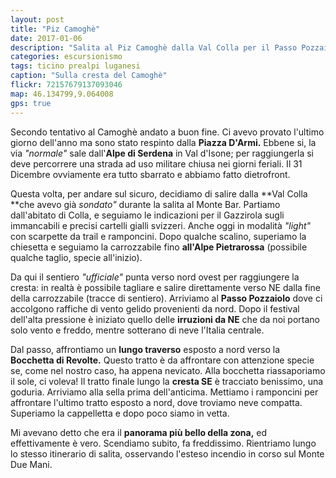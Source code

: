 ```yaml
---
layout: post
title: "Piz Camoghè"
date: 2017-01-06
description: "Salita al Piz Camoghè dalla Val Colla per il Passo Pozzaiolo e la Bocchetta di Revolte"
categories: escursionismo
tags: ticino prealpi luganesi
caption: "Sulla cresta del Camoghè"
flickr: 72157679137093046
map: 46.134799,9.064008
gps: true
---
```


Secondo tentativo al Camoghè andato a buon fine. Ci avevo provato l'ultimo giorno dell'anno ma sono stato respinto dalla **Piazza D'Armi.** Ebbene si, la via *"normale"* sale dall'**Alpe di Serdena** in Val d'Isone; per raggiungerla si deve percorrere una strada ad uso militare chiusa nei giorni feriali. Il 31 Dicembre ovviamente era tutto sbarrato e abbiamo fatto dietrofront.

Questa volta, per andare sul sicuro, decidiamo di salire dalla **Val Colla **che avevo già *sondato"* durante la salita al Monte Bar. Partiamo dall'abitato di Colla, e seguiamo le indicazioni per il Gazzirola sugli immancabili e precisi cartelli gialli svizzeri. Anche oggi in modalità *"light"* con scarpette da trail e ramponcini. Dopo qualche scalino, superiamo la chiesetta e seguiamo la carrozzabile fino **all'Alpe Pietrarossa** (possibile qualche taglio, specie all'inizio).

Da qui il sentiero *"ufficiale"* punta verso nord ovest per raggiungere la cresta: in realtà è possibile tagliare e salire direttamente verso NE dalla fine della carrozzabile (tracce di sentiero). Arriviamo al **Passo Pozzaiolo** dove ci accolgono raffiche di vento gelido provenienti da nord. Dopo il festival dell'alta pressione è iniziato quello delle **irruzioni da NE** che da noi portano solo vento e freddo, mentre sotterano di neve l'Italia centrale.

Dal passo, affrontiamo un **lungo traverso** esposto a nord verso la **Bocchetta di Revolte.** Questo tratto è da affrontare con attenzione specie se, come nel nostro caso, ha appena nevicato. Alla bocchetta riassaporiamo il sole, ci voleva! Il tratto finale lungo la **cresta SE** è tracciato benissimo, una goduria. Arriviamo alla sella prima dell'anticima. Mettiamo i ramponcini per affrontare l'ultimo tratto esposto a nord, dove troviamo neve compatta. Superiamo la cappelletta e dopo poco siamo in vetta.

Mi avevano detto che era il **panorama più bello della zona,** ed effettivamente è vero. Scendiamo subito, fa freddissimo. Rientriamo lungo lo stesso itinerario di salita, osservando l'esteso incendio in corso sul Monte Due Mani.




